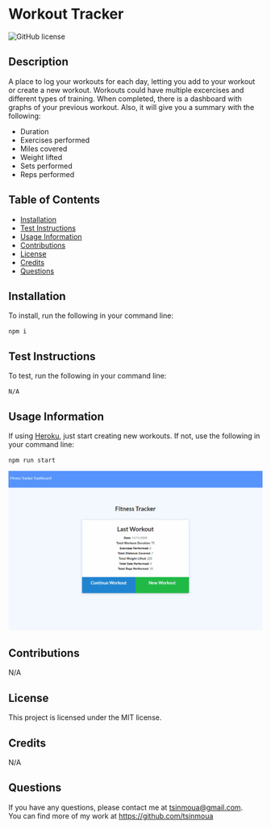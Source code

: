 
# Workout Tracker
![GitHub license](https://img.shields.io/badge/license-MIT-blue.svg)

## Description 
A place to log your workouts for each day, letting you add to your workout or create a new workout. Workouts could have multiple excercises and different types of training. When completed, there is a dashboard with graphs of your previous workout. Also, it will give you a summary with the following:
* Duration
* Exercises performed
* Miles covered
* Weight lifted
* Sets performed
* Reps performed
<!-- What was your motivation? Why did you build this project? (Note: The answer is not "Because it was a homework assignment.") What problem does it solve? What did you learn? What makes your project stand out? -->

## Table of Contents

* [Installation](#installation)
* [Test Instructions](#test%20instructions)
* [Usage Information](#usage%20information)
* [Contributions](#contributions)
* [License](#license)
* [Credits](#credits)
* [Questions](#questions)

## Installation
To install, run the following in your command line:
```
npm i
```
<!-- What are the steps required to install your project? Provide a step-by-step description of how to get the development environment running. -->

## Test Instructions
To test, run the following in your command line:
```
N/A
```
<!-- Go the extra mile and write tests for your application. Then provide examples on how to run them. -->

## Usage Information
If using [Heroku](https://shrouded-temple-07479.herokuapp.com/), just start creating new workouts. If not, use the following in your command line:
```
npm run start
```
![Tutorial](./public/img/fitnesstracker.gif)

<!-- Provide instructions and examples for use. Include screenshots as needed.  -->

## Contributions
N/A
<!-- If you created an application or package and would like other developers to contribute it, you will want to add guidelines for how to do so. The [Contributor Covenant](https://www.contributor-covenant.org/) is an industry standard, but you can always write your own. -->

## License
This project is licensed under the MIT license.
<!-- The last section of a good README is a license. This lets other developers know what they can and cannot do with your project. If you need help choosing a license, use [https://choosealicense.com/](https://choosealicense.com/) -->

## Credits
N/A
<!-- List your collaborators, if any, with links to their GitHub profiles.
If you used any third-party assets that require attribution, list the creators with links to their primary web presence in this section.
If you followed tutorials, include links to those here as well. -->

## Questions
If you have any questions, please contact me at tsinmoua@gmail.com.  
You can find more of my work at https://github.com/tsinmoua

<!-- ## Badges
![badmath](https://img.shields.io/github/languages/top/nielsenjared/badmath)

Badges aren't _necessary_, per se, but they demonstrate street cred. Badges let other developers know that you know what you're doing. Check out the badges hosted by [shields.io](https://shields.io/). You may not understand what they all represent now, but you will in time. -->

